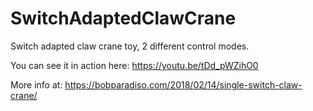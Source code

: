 # SwitchAdaptedClawCrane
Switch adapted claw crane toy, 2 different control modes.

You can see it in action here: https://youtu.be/tDd_pWZihO0

More info at: https://bobparadiso.com/2018/02/14/single-switch-claw-crane/
